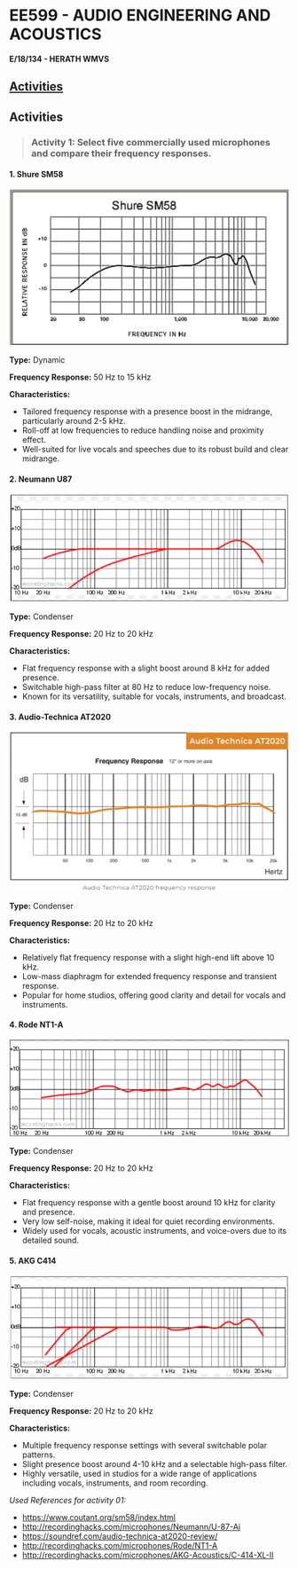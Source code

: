 # EE599 - AUDIO ENGINEERING AND ACOUSTICS
 __E/18/134 - HERATH WMVS__  

## [Activities](#activities)
<!-- - ##### [Acitvity One](#micro-phones)
- ##### [Acitvity Two](#micro-phones) -->

## Activities

> ### Activity 1: Select five commercially used microphones and compare their frequency responses.

#### **1. Shure SM58**

![Activity01_001](<images/Activity01_001.png>)  

**Type:** Dynamic  

**Frequency Response:** 50 Hz to 15 kHz  

**Characteristics:**
- Tailored frequency response with a presence boost in the midrange, particularly around 2-5 kHz.
- Roll-off at low frequencies to reduce handling noise and proximity effect.
- Well-suited for live vocals and speeches due to its robust build and clear midrange.

#### **2. Neumann U87**

![Activity01_002](<images/Activity01_002.png>)  

**Type:** Condenser

**Frequency Response:** 20 Hz to 20 kHz

**Characteristics:**
- Flat frequency response with a slight boost around 8 kHz for added presence.
- Switchable high-pass filter at 80 Hz to reduce low-frequency noise.
- Known for its versatility, suitable for vocals, instruments, and broadcast.


#### **3. Audio-Technica AT2020**

![Activity01_003](<images/Activity01_003.png>)

**Type:** Condenser

**Frequency Response:** 20 Hz to 20 kHz

**Characteristics:**
- Relatively flat frequency response with a slight high-end lift above 10 kHz.
- Low-mass diaphragm for extended frequency response and transient response.
- Popular for home studios, offering good clarity and detail for vocals and instruments.

#### **4. Rode NT1-A**

![Activity01_004](<images/Activity01_004.png>)

**Type:** Condenser

**Frequency Response:** 20 Hz to 20 kHz

**Characteristics:**
- Flat frequency response with a gentle boost around 10 kHz for clarity and presence.
- Very low self-noise, making it ideal for quiet recording environments.
- Widely used for vocals, acoustic instruments, and voice-overs due to its detailed sound.

#### **5. AKG C414**

![Activity01_005](<images/Activity01_005.png>)

**Type:** Condenser

**Frequency Response:** 20 Hz to 20 kHz

**Characteristics:**
- Multiple frequency response settings with several switchable polar patterns.
- Slight presence boost around 4-10 kHz and a selectable high-pass filter.
- Highly versatile, used in studios for a wide range of applications including vocals, instruments, and room recording.

*Used References for activity 01:*
- https://www.coutant.org/sm58/index.html 
- http://recordinghacks.com/microphones/Neumann/U-87-Ai 
- https://soundref.com/audio-technica-at2020-review/ 
- http://recordinghacks.com/microphones/Rode/NT1-A 
- http://recordinghacks.com/microphones/AKG-Acoustics/C-414-XL-II 